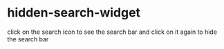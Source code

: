 # hidden-search-widget
click on the search icon to see the search bar and click on it again to hide the search bar
